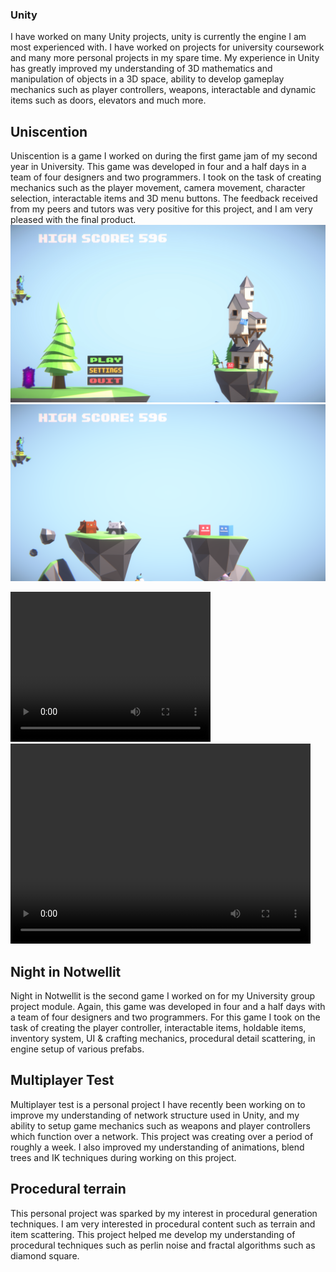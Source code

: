 ### Unity

I have worked on many Unity projects, unity is currently the engine I am most experienced with. I have worked on projects for university coursework and many more personal projects in my spare time. My experience in Unity has greatly improved my understanding of 3D mathematics and manipulation of objects in a 3D space, ability to develop gameplay mechanics such as player controllers, weapons, interactable and dynamic items such as doors, elevators and much more.

## Uniscention
Uniscention is a game I worked on during the first game jam of my second year in University. This game was developed in four and a half days in a team of four designers and two programmers. I took on the task of creating mechanics such as the player movement, camera movement, character selection, interactable items and 3D menu buttons. The feedback received from my peers and tutors was very positive for this project, and I am very pleased with the final product.
![Uniscention Main Menu](images/uniscention_menu.jpg)
![Uniscention Character Selection](images/uniscention_menu2.png)

<video width="320" height="240" controls>
  <source src="https://dhog10.github.io/portfolio/images/uniscention_player.mp4" type="video/mp4">
  <source src="movie.ogg" type="video/ogg">
  Your browser does not support the video tag.
</video>

<video width="480" height="320" controls="controls">
  <source src="https://dhog10.github.io/portfolio/images/uniscention_player.mp4" type="video/mp4">
</video>

## Night in Notwellit
Night in Notwellit is the second game I worked on for my University group project module. Again, this game was developed in four and a half days with a team of four designers and two programmers. For this game I took on the task of creating the player controller, interactable items, holdable items, inventory system, UI & crafting mechanics, procedural detail scattering, in engine setup of various prefabs.

## Multiplayer Test
Multiplayer test is a personal project I have recently been working on to improve my understanding of network structure used in Unity, and my ability to setup game mechanics such as weapons and player controllers which function over a network. This project was creating over a period of roughly a week. I also improved my understanding of animations, blend trees and IK techniques during working on this project.

## Procedural terrain
This personal project was sparked by my interest in procedural generation techniques. I am very interested in procedural content such as terrain and item scattering. This project helped me develop my understanding of procedural techniques such as perlin noise and fractal algorithms such as diamond square.

